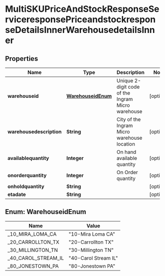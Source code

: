 

# MultiSKUPriceAndStockResponseServiceresponsePriceandstockresponseDetailsInnerWarehousedetailsInner


## Properties

| Name | Type | Description | Notes |
|------------ | ------------- | ------------- | -------------|
|**warehouseid** | [**WarehouseidEnum**](#WarehouseidEnum) | Unique 2-digit code of the Ingram Micro warehouse |  [optional] |
|**warehousedescription** | **String** | City of the Ingram Micro warehouse location |  [optional] |
|**availablequantity** | **Integer** | On hand available quantity |  [optional] |
|**onorderquantity** | **Integer** | On Order quantity |  [optional] |
|**onholdquantity** | **String** |  |  [optional] |
|**etadate** | **String** |  |  [optional] |



## Enum: WarehouseidEnum

| Name | Value |
|---- | -----|
| _10_MIRA_LOMA_CA | &quot;10-Mira Loma CA&quot; |
| _20_CARROLLTON_TX | &quot;20-Carrollton TX&quot; |
| _30_MILLINGTON_TN | &quot;30-Millington TN&quot; |
| _40_CAROL_STREAM_IL | &quot;40-Carol Stream IL&quot; |
| _80_JONESTOWN_PA | &quot;80-Jonestown PA&quot; |



